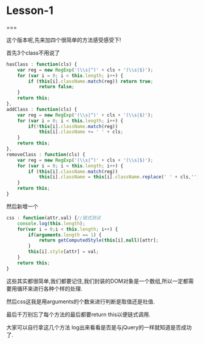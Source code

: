 # Lesson-1

===

这个版本呢,先来加四个很简单的方法感受感受下!

首先3个class不用说了

```javascript
hasClass : function(cls) {
    var reg = new RegExp('(\\s|^)' + cls + '(\\s|$)');
    for (var i = 0; i < this.length; i++) {
        if (this[i].className.match(reg)) return true;
            return false;
    }
    return this;
},
addClass : function(cls) {
    var reg = new RegExp('(\\s|^)' + cls + '(\\s|$)');
    for (var i = 0; i < this.length; i++) {
        if(!this[i].className.match(reg))
            this[i].className += ' ' + cls;
    }
    return this;
},
removeClass : function(cls) {
    var reg = new RegExp('(\\s|^)' + cls + '(\\s|$)');
    for (var i = 0; i < this.length; i++) {
        if (this[i].className.match(reg))
            this[i].className = this[i].className.replace(' ' + cls,'');
    }
    return this;
}
```

然后新增一个

```javascript
css : function(attr,val) {//链式测试
    console.log(this.length);
    for(var i = 0;i < this.length; i++) {
        if(arguments.length == 1) {
            return getComputedStyle(this[i],null)[attr];
        }
        this[i].style[attr] = val;
    }
    return this;
}
```

这些其实都很简单,我们都要记住,我们封装的DOM对象是一个数组,所以一定都需要用循环来进行各种个样的处理.

然后css这我是用arguments的个数来进行判断是取值还是社值.

最后千万别忘了每个方法的最后都要return this以便链式调用.

大家可以自行拿这几个方法 log出来看看是否是与jQuery的一样就知道是否成功了.


